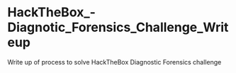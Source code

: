 # HackTheBox_-Diagnotic_Forensics_Challenge_Writeup
Write up of process to solve HackTheBox Diagnostic Forensics challenge
